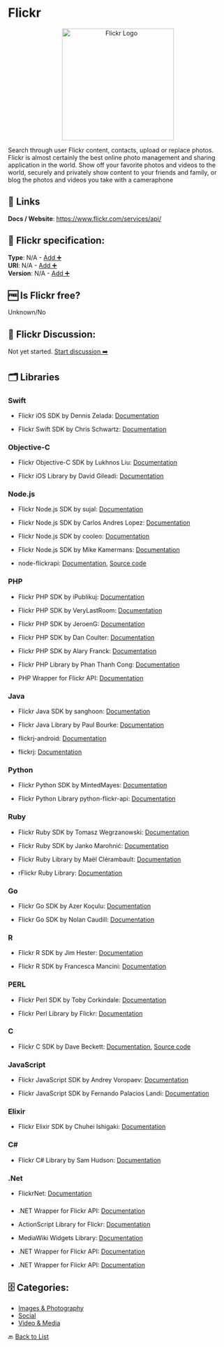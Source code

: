 # Flickr
<p align="center">
    <img width="256" src="https://raw.githubusercontent.com/apis-list/apis-list/main/apis/flickr/logo_256x256.png" alt="Flickr Logo"/>
</p>
Search through user Flickr content, contacts, upload or replace photos. Flickr is almost certainly the best online photo management and sharing application in the world. Show off your favorite photos and videos to the world, securely and privately show content to your friends and family, or blog the photos and videos you take with a cameraphone

##  🔗 Links
**Docs / Website**: https://www.flickr.com/services/api/

## 🧬 Flickr specification:
**Type**: N/A - [Add ➕](https://github.com/apis-list/apis-list/edit/main/apis-list.yaml)  
**URI**: N/A - [Add ➕](https://github.com/apis-list/apis-list/edit/main/apis-list.yaml)  
**Version**: N/A - [Add ➕](https://github.com/apis-list/apis-list/edit/main/apis-list.yaml)

## 🆓 Is Flickr free?
 Unknown/No 

## 💬 Flickr Discussion:
Not yet started. [Start discussion ➡️](https://github.com/apis-list/apis-list/discussions/new)

## 🗂️ Libraries
### Swift
- Flickr iOS SDK by Dennis Zelada: [Documentation](https://github.com/denniszelada/flickrfinder)

- Flickr Swift SDK by Chris Schwartz: [Documentation](https://github.com/chris-schwartz/ios-swift-flickr-client)

### Objective-C
- Flickr Objective-C SDK by Lukhnos Liu: [Documentation](https://github.com/lukhnos/objectiveflickr)

- Flickr iOS Library by David Gileadi: [Documentation](https://github.com/dgileadi/OnlineImagePicker)

### Node.js
- Flickr Node.js SDK by sujal: [Documentation](https://github.com/sujal/node-flickr)

- Flickr Node.js SDK by Carlos Andres Lopez: [Documentation](https://github.com/calopez/hapi-js-fliquer)

- Flickr Node.js SDK by cooleo: [Documentation](https://github.com/cooleo/FlickrJS)

- Flickr Node.js SDK by Mike Kamermans: [Documentation](https://github.com/Pomax/node-flickrapi)

- node-flickrapi: [Documentation](https://www.npmjs.org/package/flickrapi), [Source code](https://github.com/Pomax/node-flickrapi)

### PHP
- Flickr PHP SDK by iPublikuj: [Documentation](https://github.com/iPublikuj/flickr)

- Flickr PHP SDK by VeryLastRoom: [Documentation](https://github.com/rezzza/FlickrBundle)

- Flickr PHP SDK by JeroenG: [Documentation](https://github.com/Jeroen-G/Flickr)

- Flickr PHP SDK by Dan Coulter: [Documentation](https://github.com/dan-coulter/phpflickr)

- Flickr PHP SDK by Alary Franck: [Documentation](https://github.com/DantSu/PHPFlickr-Oauth)

- Flickr PHP Library by Phan Thanh Cong: [Documentation](https://github.com/ptcong/php-remote-image-uploader)

- PHP Wrapper for Flickr API: [Documentation](http://sourceforge.net/projects/phlickr/)

### Java
- Flickr Java SDK by sanghoon: [Documentation](https://github.com/code-it-like-beckham/flickr-api-wrapper)

- Flickr Java Library by Paul Bourke: [Documentation](https://github.com/yuyang226/FlickrjApi4Android)

- flickrj-android: [Documentation](https://code.google.com/p/flickrj-android/)

- flickrj: [Documentation](http://sourceforge.net/projects/flickrj/)

### Python
- Flickr Python SDK by MintedMayes: [Documentation](https://github.com/MintedMayes/python-flickr-api)

- Flickr Python Library python-flickr-api: [Documentation](https://github.com/alexis-mignon/python-flickr-api)

### Ruby
- Flickr Ruby SDK by Tomasz Wegrzanowski: [Documentation](https://github.com/taw/objectiveflickr)

- Flickr Ruby SDK by Janko Marohnić: [Documentation](https://github.com/janko-m/flickr-objects)

- Flickr Ruby Library by Maël Clérambault: [Documentation](https://github.com/hanklords/flickraw)

- rFlickr Ruby Library: [Documentation](http://www.maxdunn.com/RoR+and+Flickr)

### Go
- Flickr Go SDK by Azer Koçulu: [Documentation](https://github.com/azer/go-flickr)

- Flickr Go SDK by Nolan Caudill: [Documentation](https://github.com/mncaudill/go-flickr)

### R
- Flickr R SDK by Jim Hester: [Documentation](https://github.com/jimhester/flickrr)

- Flickr R SDK by Francesca Mancini: [Documentation](https://github.com/FrancescaMancini/Flickr-API)

### PERL
- Flickr Perl SDK by Toby Corkindale: [Documentation](https://github.com/TJC/Flickr-API2)

- Flickr Perl Library by Flickr: [Documentation](https://github.com/iamcal/perl-Flickr-API)

### C
- Flickr C SDK by Dave Beckett: [Documentation](http://librdf.org/flickcurl/), [Source code](https://github.com/dajobe/flickcurl)

### JavaScript
- Flickr JavaScript SDK by Andrey Voropaev: [Documentation](https://github.com/thisavoropaev/flickrest)

- Flickr JavaScript SDK by Fernando Palacios Landi: [Documentation](https://github.com/fernandoPalaciosGit/flickr-photos-fetcher)

### Elixir
- Flickr Elixir SDK by Chuhei Ishigaki: [Documentation](https://github.com/chuhey/flickr_uploader)

### C#
- Flickr C# Library by Sam Hudson: [Documentation](https://github.com/samjudson/flickr-net)

### .Net
- FlickrNet: [Documentation](http://flickrnet.codeplex.com/)

### 
- .NET Wrapper for Flickr API: [Documentation]()

- ActionScript Library for Flickr: [Documentation](http://code.google.com/p/as3flickrlib/)

- MediaWiki Widgets Library: [Documentation](http://www.mediawikiwidgets.org/)

- .NET Wrapper for Flickr API: [Documentation]()

- .NET Wrapper for Flickr API: [Documentation]()


## 🗄️ Categories:
- [Images & Photography](https://github.com/apis-list/apis-list#images--photography-)
- [Social](https://github.com/apis-list/apis-list#social-)
- [Video & Media](https://github.com/apis-list/apis-list#video--media-)

🔙  [Back to List](https://github.com/apis-list/apis-list)
